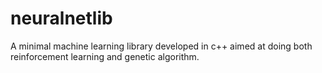 # neuralnetlib
A minimal machine learning library developed in c++ aimed at doing both reinforcement learning and genetic algorithm.
